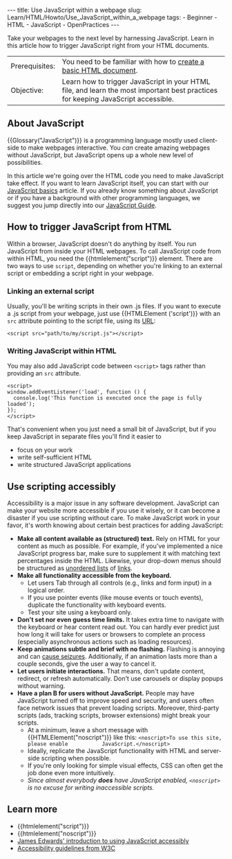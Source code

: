 --- title: Use JavaScript within a webpage slug: Learn/HTML/Howto/Use\_JavaScript\_within\_a\_webpage tags: - Beginner - HTML - JavaScript - OpenPractices ---

Take your webpages to the next level by harnessing JavaScript. Learn in this article how to trigger JavaScript right from your HTML documents.

<table><tbody><tr class="odd"><td>Prerequisites:</td><td>You need to be familiar with how to <a href="/en-US/docs/Learn/Getting_started_with_the_web">create a basic HTML document</a>.</td></tr><tr class="even"><td>Objective:</td><td>Learn how to trigger JavaScript in your HTML file, and learn the most important best practices for keeping JavaScript accessible.</td></tr></tbody></table>

About JavaScript
----------------

{{Glossary("JavaScript")}} is a programming language mostly used client-side to make webpages interactive. You *can* create amazing webpages without JavaScript, but JavaScript opens up a whole new level of possibilities.

In this article we're going over the HTML code you need to make JavaScript take effect. If you want to learn JavaScript itself, you can start with our [JavaScript basics](/en-US/docs/Learn/Getting_started_with_the_web/JavaScript_basics) article. If you already know something about JavaScript or if you have a background with other programming languages, we suggest you jump directly into our [JavaScript Guide](/en-US/docs/Web/JavaScript/Guide).

How to trigger JavaScript from HTML
-----------------------------------

Within a browser, JavaScript doesn't do anything by itself. You run JavaScript from inside your HTML webpages. To call JavaScript code from within HTML, you need the {{htmlelement("script")}} element. There are two ways to use `script`, depending on whether you're linking to an external script or embedding a script right in your webpage.

### Linking an external script

Usually, you'll be writing scripts in their own .js files. If you want to execute a .js script from your webpage, just use {{HTMLElement ('script')}} with an `src` attribute pointing to the script file, using its [URL](/en-US/docs/Learn/Common_questions/What_is_a_URL):

    <script src="path/to/my/script.js"></script>

### Writing JavaScript within HTML

You may also add JavaScript code between `<script>` tags rather than providing an `src` attribute.

    <script>
    window.addEventListener('load', function () {
      console.log('This function is executed once the page is fully loaded');
    });
    </script>

That's convenient when you just need a small bit of JavaScript, but if you keep JavaScript in separate files you'll find it easier to

-   focus on your work
-   write self-sufficient HTML
-   write structured JavaScript applications

Use scripting accessibly
------------------------

Accessibility is a major issue in any software development. JavaScript can make your website more accessible if you use it wisely, or it can become a disaster if you use scripting without care. To make JavaScript work in your favor, it's worth knowing about certain best practices for adding JavaScript:

-   **Make all content available as (structured) text.** Rely on HTML for your content as much as possible. For example, if you've implemented a nice JavaScript progress bar, make sure to supplement it with matching text percentages inside the HTML. Likewise, your drop-down menus should be structured as [unordered lists](/en-US/docs/Learn/HTML/Introduction_to_HTML/HTML_text_fundamentals#lists) of [links](/en-US/docs/Learn/HTML/Introduction_to_HTML/Creating_hyperlinks).
-   **Make all functionality accessible from the keyboard.**
    -   Let users Tab through all controls (e.g., links and form input) in a logical order.
    -   If you use pointer events (like mouse events or touch events), duplicate the functionality with keyboard events.
    -   Test your site using a keyboard only.
-   **Don't set nor even guess time limits.** It takes extra time to navigate with the keyboard or hear content read out. You can hardly ever predict just how long it will take for users or browsers to complete an process (especially asynchronous actions such as loading resources).
-   **Keep animations subtle and brief with no flashing.** Flashing is annoying and can [cause seizures](https://www.w3.org/TR/UNDERSTANDING-WCAG20/seizure-does-not-violate.html). Additionally, if an animation lasts more than a couple seconds, give the user a way to cancel it.
-   **Let users initiate interactions.** That means, don't update content, redirect, or refresh automatically. Don't use carousels or display popups without warning.
-   **Have a plan B for users without JavaScript.** People may have JavaScript turned off to improve speed and security, and users often face network issues that prevent loading scripts. Moreover, third-party scripts (ads, tracking scripts, browser extensions) might break your scripts.
    -   At a minimum, leave a short message with {{HTMLElement("noscript")}} like this: `<noscript>To use this site, please enable           JavaScript.</noscript>`
    -   Ideally, replicate the JavaScript functionality with HTML and server-side scripting when possible.
    -   If you're only looking for simple visual effects, CSS can often get the job done even more intuitively.
    -   *Since almost everybody **does** have JavaScript enabled, `<noscript>` is no excuse for writing inaccessible scripts.*

Learn more
----------

-   {{htmlelement("script")}}
-   {{htmlelement("noscript")}}
-   [James Edwards' introduction to using JavaScript accessibly](https://www.sitepoint.com/javascript-accessibility-101/)
-   [Accessibility guidelines from W3C](https://www.w3.org/TR/WCAG20/)
